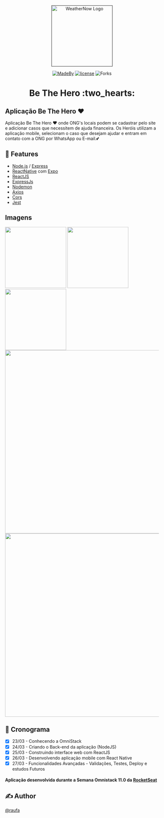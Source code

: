 <p align="center">
  <a href="" rel="noopener">
 <img width=200px src="https://i.imgur.com/Qteyn9E.png" alt="WeatherNow Logo"></a>

 <div align="center">
 
 [![MadeBy](https://img.shields.io/badge/institution-Rocketseat-purple)](https://github.com/rocketseat)
[![license](https://img.shields.io/badge/student-raufa-red)](https://github.com/alvesrafa)
![Forks](https://img.shields.io/github/forks/alvesrafa/be-the-hero.svg)
 </div>
</p>

<h1 align="center">Be The Hero :two_hearts: </h1>

## <strong>Aplicação Be The Hero</strong> :heart:
Aplicação Be The Hero ❤️ onde ONG's locais podem se cadastrar pelo site e adicionar casos que necessitem de ajuda financeira. Os Heróis utilizam a aplicação mobile, selecionam o caso que desejam ajudar e entram em contato com a ONG por WhatsApp ou E-mail.:two_hearts:

## :wrench: <strong>Features</strong> 
- [Node.js](https://nodejs.org/en/) / [Express](https://expressjs.com/pt-br/)
- [ReactNative](https://reactnative.dev/) com [Expo](https://expo.io/)
- [ReactJS](https://pt-br.reactjs.org/)
- [ExpressJs](https://expressjs.com/pt-br/)
- [Nodemon](https://www.npmjs.com/package/nodemon)
- [Axios](https://www.npmjs.com/package/axios)
- [Cors](https://www.npmjs.com/package/cors)
- [Jest](https://www.npmjs.com/package/jest)

## <strong>Imagens</strong>
<span>
<img src="https://i.imgur.com/VlOfKcn.jpg" width="200">
</span>
<span>
<img src="https://i.imgur.com/fRTX4vw.jpg" width="200">
</span>
<span>
<img src="https://i.imgur.com/jFUgyaS.jpg" width="200">
</span>
<span>
<img src="https://i.imgur.com/QqcLMM8.png" width="600">
</span>
<span>
<img src="https://i.imgur.com/Z0svlVC.png" width="600">
</span>



## :hammer: <strong>Cronograma</strong> 
* [x] 23/03 - Conhecendo a OmniStack
* [x] 24/03 - Criando o Back-end da aplicação (NodeJS)
* [x] 25/03 - Construindo interface web com ReactJS
* [x] 26/03 - Desenvolvendo aplicação mobile com React Native
* [x] 27/03 - Funcionalidades Avançadas - Validações, Testes, Deploy e estudos Futuros

#### Aplicação desenvolvida durante a Semana Omnistack 11.0 da [RocketSeat](https://github.com/Rocketseat)

## ✍️ Author
  [@raufa](https://github.com/alvesrafa)
